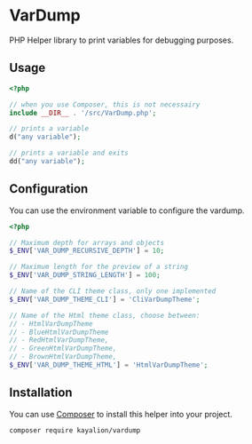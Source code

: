 # VarDump

PHP Helper library to print variables for debugging purposes.

## Usage

```php
<?php

// when you use Composer, this is not necessairy
include __DIR__ . '/src/VarDump.php';

// prints a variable
d("any variable");

// prints a variable and exits
dd("any variable");
```

## Configuration

You can use the environment variable to configure the vardump.

```php
<?php

// Maximum depth for arrays and objects
$_ENV['VAR_DUMP_RECURSIVE_DEPTH'] = 10;

// Maximum length for the preview of a string
$_ENV['VAR_DUMP_STRING_LENGTH'] = 100;

// Name of the CLI theme class, only one implemented
$_ENV['VAR_DUMP_THEME_CLI'] = 'CliVarDumpTheme';

// Name of the Html theme class, choose between:
// - HtmlVarDumpTheme
// - BlueHtmlVarDumpTheme
// - RedHtmlVarDumpTheme,
// - GreenHtmlVarDumpTheme,
// - BrownHtmlVarDumpTheme,
$_ENV['VAR_DUMP_THEME_HTML'] = 'HtmlVarDumpTheme';
```

## Installation

You can use [Composer](http://getcomposer.org) to install this helper into your project.

```
composer require kayalion/vardump
```
